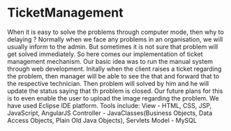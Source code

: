 # TicketManagement
When it is easy to solve the problems through computer mode, then why to delaying ? 
Normally when we face any problems in an organisation, we will usually inform to the admin.
But sometimes it is not sure that problem will get solved immediately.
So here comes our implementation of ticket management mechanism.
Our basic idea was to run the manual system through web development.
Initally when the client raises a ticket regarding the problem, then manager will be able to see the that and forward that to the respective technician.
Then problem will solved by him and he will update the status saying that th problem is closed.
Our future plans for this is to even enable the user to upload the image regarding the problem.
We have used Eclipse IDE platform. 
Tools include: 
View - HTML, CSS, JSP, JavaScript, AngularJS 
Controller - JavaClasses(Business Objects, Data Access Objects, Plain Old Java Objects), 
Servlets Model - MySQL
